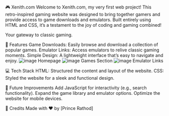 🎮 Xenith.com
Welcome to Xenith.com, my very first web project! This retro-inspired gaming website was designed to bring together gamers and provide access to game downloads and emulators. Built entirely using HTML and CSS, it’s a testament to the joy of coding and gaming combined!

Your gateway to classic gaming.

🚀 Features
Game Downloads: Easily browse and download a collection of popular games.
Emulator Links: Access emulators to relive classic gaming moments.
Simple Design: A lightweight interface that’s easy to navigate and enjoy.
![image](https://github.com/user-attachments/assets/28ffadf2-6070-4134-8629-30988b358494)
Homepage
![image](https://github.com/user-attachments/assets/945ec9b9-4447-4485-9301-a6df58f5e75a)
Games Section
![image](https://github.com/user-attachments/assets/fa32e157-61fb-4f9d-841e-6c4114e36e07)
Emulator Links

💻 Tech Stack
HTML: Structured the content and layout of the website.
CSS: Styled the website for a sleek and functional design.

🌟 Future Improvements
Add JavaScript for interactivity (e.g., search functionality).
Expand the game library and emulator options.
Optimize the website for mobile devices.

📸 Credits
Made with ❤️ by [Prince Rathod]
